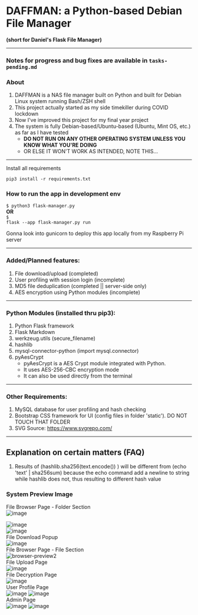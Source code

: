# DAFFMAN: a Python-based Debian File Manager

<b>(short for Daniel's Flask File Manager)</b>

---

### Notes for progress and bug fixes are available in ```tasks-pending.md```

### About

1. DAFFMAN is a NAS file manager built on Python and built for Debian Linux system running Bash/ZSH shell
2. This project actually started as my side timekiller during COVID lockdown
3. Now I've improved this project for my final year project
4. The system is fully Debian-based/Ubuntu-based (Ubuntu, Mint OS, etc.) as far as I have tested<b>
    - DO NOT RUN ON ANY OTHER OPERATING SYSTEM UNLESS YOU KNOW WHAT YOU'RE DOING</b>
    - OR ELSE IT WON'T WORK AS INTENDED, NOTE THIS...

---

Install all requirements

```pip3 install -r requirements.txt```


### How to run the app in development env
<code>$ python3 flask-manager.py</code><br>
<b>OR</b><br>
<code>$ flask --app flask-manager.py run</code>

Gonna look into gunicorn to deploy this app locally from my Raspberry Pi server

---

### Added/Planned features:

1. File download/upload (completed)
2. User profiling with session login (incomplete)
3. MD5 file deduplication  (completed || server-side only)
4. AES encryption using Python modules (incomplete)

---

### Python Modules (installed thru pip3):

1. Python Flask framework
2. Flask Markdown
3. werkzeug.utils (secure_filename)
4. hashlib
5. mysql-connector-python (import mysql.connector)
6. pyAesCrypt
    - pyAesCrypt is a AES Crypt module integrated with Python.<br>
    - It uses AES-256-CBC encryption mode<br>
    - It can also be used directly from the terminal<br>

---

### Other Requirements:

1. MySQL database for user profiling and hash checking
2. Bootstrap CSS framework for UI (config files in folder 'static'). DO NOT TOUCH THAT FOLDER
3. SVG Source: https://www.svgrepo.com/

---

## Explanation on certain matters (FAQ)

1. Results of (hashlib.sha256(text.encode()) ) will be different from (echo 'text' | sha256sum) because the echo command add a newline to string while hashlib does not, thus resulting to different hash value

### System Preview Image

File Browser Page - Folder Section<br>
![image](https://github.com/dandeviant/Daffman-NAS-System/assets/68473358/7fa32cd2-a815-4087-8823-4fb316158aa8)

![image](https://github.com/dandeviant/Daffman-NAS-System/assets/68473358/a738d840-174b-4d9f-b451-f15f83977de9)
<br>
![image](https://github.com/dandeviant/Daffman-NAS-System/assets/68473358/5e542ce9-f59a-4ce9-9e1c-87eea50f44d9)
<br>
File Download Popup<br>
![image](https://github.com/dandeviant/Daffman-NAS-System/assets/68473358/5b2f9eae-4257-4e42-892a-dc2892be33bb)
<br>
File Browser Page - File Section<br>
![browser-preview2](https://user-images.githubusercontent.com/68473358/209222849-b7df5633-e66b-4147-8257-9832d63d6e67.png)
<br>
File Upload Page<br>
![image](https://github.com/dandeviant/Daffman-NAS-System/assets/68473358/4b63163f-1ffe-4af0-a9ac-c6af8b548072)
<br>
File Decryption Page<br>
![image](https://github.com/dandeviant/Daffman-NAS-System/assets/68473358/fcd05b74-2a3f-479a-ba41-3ded46d983bb)
<br>
User Profile Page<br>
![image](https://github.com/dandeviant/Daffman-NAS-System/assets/68473358/cd732225-4386-4533-87a8-4db1b1c8b772)
![image](https://github.com/dandeviant/Daffman-NAS-System/assets/68473358/48b45c01-f9e7-4a32-a10a-daa742cc67de)
<br>
Admin Page<br>
![image](https://github.com/dandeviant/Daffman-NAS-System/assets/68473358/726c54da-2c88-4404-b959-cbf80e56d1c0)
![image](https://github.com/dandeviant/Daffman-NAS-System/assets/68473358/e59dcc1f-f16f-4b95-806c-2e3920d9086e)




